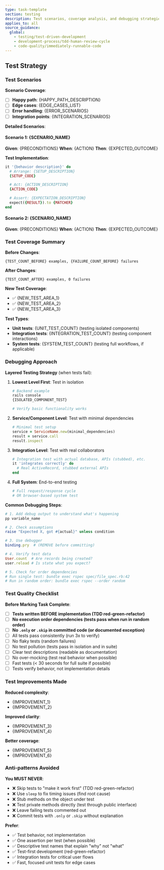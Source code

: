 ```yaml
---
type: task-template
section: testing
description: Test scenarios, coverage analysis, and debugging strategies
applies_to: all
source_guidance:
  global:
    - testing/test-driven-development
    - development-process/tdd-human-review-cycle
    - code-quality/immediately-runnable-code
---
```


## Test Strategy

### Test Scenarios

**Scenario Coverage**:
- [ ] **Happy path**: {HAPPY_PATH_DESCRIPTION}
- [ ] **Edge cases**: {EDGE_CASES_LIST}
- [ ] **Error handling**: {ERROR_SCENARIOS}
- [ ] **Integration points**: {INTEGRATION_SCENARIOS}

**Detailed Scenarios**:

#### Scenario 1: {SCENARIO_NAME}
**Given**: {PRECONDITIONS}
**When**: {ACTION}
**Then**: {EXPECTED_OUTCOME}

**Test Implementation**:
```ruby
it '{behavior description}' do
  # Arrange: {SETUP_DESCRIPTION}
  {SETUP_CODE}

  # Act: {ACTION_DESCRIPTION}
  {ACTION_CODE}

  # Assert: {EXPECTATION_DESCRIPTION}
  expect({RESULT}).to {MATCHER}
end
```

#### Scenario 2: {SCENARIO_NAME}
**Given**: {PRECONDITIONS}
**When**: {ACTION}
**Then**: {EXPECTED_OUTCOME}

### Test Coverage Summary

**Before Changes**:
```
{TEST_COUNT_BEFORE} examples, {FAILURE_COUNT_BEFORE} failures
```

**After Changes**:
```
{TEST_COUNT_AFTER} examples, 0 failures
```

**New Test Coverage**:
- ✅ {NEW_TEST_AREA_1}
- ✅ {NEW_TEST_AREA_2}
- ✅ {NEW_TEST_AREA_3}

**Test Types**:
- **Unit tests**: {UNIT_TEST_COUNT} (testing isolated components)
- **Integration tests**: {INTEGRATION_TEST_COUNT} (testing component interactions)
- **System tests**: {SYSTEM_TEST_COUNT} (testing full workflows, if applicable)

### Debugging Approach

**Layered Testing Strategy** (when tests fail):

1. **Lowest Level First**: Test in isolation
   ```bash
   # Backend example
   rails console
   {ISOLATED_COMPONENT_TEST}

   # Verify basic functionality works
   ```

2. **Service/Component Level**: Test with minimal dependencies
   ```ruby
   # Minimal test setup
   service = ServiceName.new(minimal_dependencies)
   result = service.call
   result.inspect
   ```

3. **Integration Level**: Test with real collaborators
   ```ruby
   # Integration test with actual database, APIs (stubbed), etc.
   it 'integrates correctly' do
     # Real ActiveRecord, stubbed external APIs
   end
   ```

4. **Full System**: End-to-end testing
   ```ruby
   # Full request/response cycle
   # OR browser-based system test
   ```

**Common Debugging Steps**:
```ruby
# 1. Add debug output to understand what's happening
pp variable_name

# 2. Check assumptions
raise "Expected X, got #{actual}" unless condition

# 3. Use debugger
binding.pry  # (REMOVE before committing)

# 4. Verify test data
User.count  # Are records being created?
user.reload # Is state what you expect?

# 5. Check for order dependencies
# Run single test: bundle exec rspec spec/file_spec.rb:42
# Run in random order: bundle exec rspec --order random
```

### Test Quality Checklist

**Before Marking Task Complete**:
- [ ] **Tests written BEFORE implementation (TDD red-green-refactor)**
- [ ] **No execution order dependencies (tests pass when run in random order)**
- [ ] **No `.only` or `.skip` in committed code (or documented exception)**
- [ ] All tests pass consistently (run 3x to verify)
- [ ] No flaky tests (random failures)
- [ ] No test pollution (tests pass in isolation and in suite)
- [ ] Clear test descriptions (readable as documentation)
- [ ] No over-mocking (test real behavior when possible)
- [ ] Fast tests (< 30 seconds for full suite if possible)
- [ ] Tests verify behavior, not implementation details

### Test Improvements Made

**Reduced complexity**:
- {IMPROVEMENT_1}
- {IMPROVEMENT_2}

**Improved clarity**:
- {IMPROVEMENT_3}
- {IMPROVEMENT_4}

**Better coverage**:
- {IMPROVEMENT_5}
- {IMPROVEMENT_6}

### Anti-patterns Avoided

**You MUST NEVER**:
- ❌ Skip tests to "make it work first" (TDD red-green-refactor)
- ❌ Use `sleep` to fix timing issues (find root cause)
- ❌ Stub methods on the object under test
- ❌ Test private methods directly (test through public interface)
- ❌ Leave failing tests commented out
- ❌ Commit tests with `.only` or `.skip` without explanation

**Prefer**:
- ✅ Test behavior, not implementation
- ✅ One assertion per test (when possible)
- ✅ Descriptive test names that explain "why" not "what"
- ✅ Test-first development (red-green-refactor)
- ✅ Integration tests for critical user flows
- ✅ Fast, focused unit tests for edge cases
